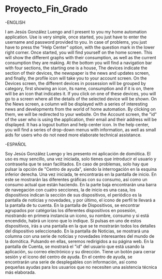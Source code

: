# Proyecto_Fin_Grado

-ENGLISH

I am Jesús González Luengo and I present to you my home automation application.
Use is very simple, once started, you just have to enter the username and password provided to you.
In case of problems, you just have to press the "Help Center" option, with the question mark in the lower right corner.
Once started, you will find yourself on the home screen. This will show the different graphs with their consumption, as well as the current consumption they are making.
At the bottom you will find a navigation bar with four sections, the starting one is a house,
The devices indicate the section of their devices, the newspaper is the news and updates screen, and finally, the profile icon will take you to your account screen.
On the Devices screen, the different devices in possession will be grouped by category, first showing an icon, its name, consumption and if it is on, there will be an icon that indicates it.
If you click on one of these devices, you will go to a screen where all the details of the selected device will be shown.
On the News screen, a column will be displayed with a series of interesting news and developments from the world of home automation. By clicking on them, we will be redirected to your website.
On the Account screen, the "id" of the user who is using the application, their email and their address will be displayed. It has a logout button and help center icon.
In the help center, you will find a series of drop-down menus with information, as well as small aids for users who do not need more elaborate technical assistance.

-ESPAÑOL

Soy Jesús González Luengo y les presento mi aplicación de domótica. 
El uso es muy sencillo, una vez iniciada, solo tienes que introducir el usuario y contraseña que te sean facilitados. 
En caso de problemas, solo hay que pulsar la opción de "Centro de ayuda", siendo la interrogación en la esquina inferior derecha. 
Una vez iniciada, te encontrarás en la pantalla de inicio. En este se mostrarán las diferentes gráficas con su consumo, así como un consumo actual que están haciendo.
En la parte baja encontrarán una barra de navegación con cuatro secciones, la de inicio es una casa, 
los dispositivos indican la sección de sus dispositivos, el periódico es la pantalla de noticias y novedades, y por último, el icono de perfil te llevará a la pantalla de tu cuenta.
En la pantalla de Dispositivos, se encontrar agrupados por catégorías los diferentes dispositivos en posesión, mostrando en primera instancia un icono, su nombre, consumo y si está encendido, habrá un icono que lo indique.
Si pulsas en uno de estos dispositivos, irás a una pantalla en la que se te mostrarán todos los detalles del dispositivo seleccionado.
En la pantalla de Noticias, se mostrará una columna con una serie de noticias y novedades interesantes del mundo de la domótica. Pulsando en ellas, seremos redirigidos a su página web.
En la pantalla de Cuenta, se mostrará el "id" del usuario que está usando la aplicación, su correo electrónico y su dirección. Tiene un botón para cerrar sesión y el icono del centro de ayuda.
En el centro de ayuda, se encontrarán una serie de desplegables con información, así como pequeñas ayudas para los usuarios que no necesiten una asistencia técnica más elaborada.
